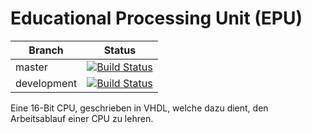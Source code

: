 Educational Processing Unit (EPU)
=================================
| Branch      | Status                                                                                                             |
|-------------|--------------------------------------------------------------------------------------------------------------------|
| master      | [![Build Status](https://travis-ci.org/modernrio/epu.svg?branch=master)](https://travis-ci.org/modernrio/epu)      |
| development | [![Build Status](https://travis-ci.org/modernrio/epu.svg?branch=development)](https://travis-ci.org/modernrio/epu) |


Eine 16-Bit CPU, geschrieben in VHDL, welche dazu dient, den Arbeitsablauf einer CPU zu lehren.
